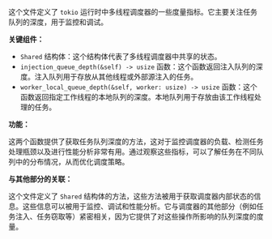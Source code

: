 这个文件定义了 `tokio` 运行时中多线程调度器的一些度量指标。它主要关注任务队列的深度，用于监控和调试。

**关键组件：**

*   `Shared` 结构体：这个结构体代表了多线程调度器中共享的状态。
*   `injection_queue_depth(&self) -> usize` 函数：这个函数返回注入队列的深度。注入队列用于存放从其他线程或外部源注入的任务。
*   `worker_local_queue_depth(&self, worker: usize) -> usize` 函数：这个函数返回指定工作线程的本地队列的深度。本地队列用于存放由该工作线程处理的任务。

**功能：**

这两个函数提供了获取任务队列深度的方法，这对于监控调度器的负载、检测任务处理瓶颈以及进行性能分析非常有用。通过观察这些指标，可以了解任务在不同队列中的分布情况，从而优化调度策略。

**与其他部分的关联：**

这个文件定义了 `Shared` 结构体的方法，这些方法被用于获取调度器内部状态的信息。这些信息可以被用于监控、调试和性能分析。它与调度器的其他部分（例如任务注入、任务窃取等）紧密相关，因为它提供了对这些操作所影响的队列深度的度量。
